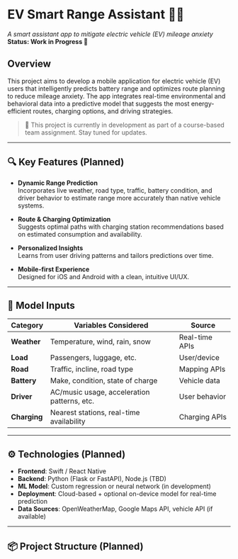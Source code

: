 # EV Smart Range Assistant 🚗🔋  
*A smart assistant app to mitigate electric vehicle (EV) mileage anxiety*  
**Status: Work in Progress 🚧**

## Overview

This project aims to develop a mobile application for electric vehicle (EV) users that intelligently predicts battery range and optimizes route planning to reduce mileage anxiety. The app integrates real-time environmental and behavioral data into a predictive model that suggests the most energy-efficient routes, charging options, and driving strategies.

> 🌱 This project is currently in development as part of a course-based team assignment. Stay tuned for updates.

---

## 🔍 Key Features (Planned)

- **Dynamic Range Prediction**  
  Incorporates live weather, road type, traffic, battery condition, and driver behavior to estimate range more accurately than native vehicle systems.

- **Route & Charging Optimization**  
  Suggests optimal paths with charging station recommendations based on estimated consumption and availability.

- **Personalized Insights**  
  Learns from user driving patterns and tailors predictions over time.

- **Mobile-first Experience**  
  Designed for iOS and Android with a clean, intuitive UI/UX.

---

## 🧠 Model Inputs

| Category         | Variables Considered                                | Source         |
|------------------|------------------------------------------------------|----------------|
| **Weather**      | Temperature, wind, rain, snow                        | Real-time APIs |
| **Load**         | Passengers, luggage, etc.                            | User/device    |
| **Road**         | Traffic, incline, road type                          | Mapping APIs   |
| **Battery**      | Make, condition, state of charge                     | Vehicle data   |
| **Driver**       | AC/music usage, acceleration patterns, etc.         | User behavior  |
| **Charging**     | Nearest stations, real-time availability             | Charging APIs  |

---

## ⚙️ Technologies (Planned)

- **Frontend**: Swift / React Native
- **Backend**: Python (Flask or FastAPI), Node.js (TBD)
- **ML Model**: Custom regression or neural network (in development)
- **Deployment**: Cloud-based + optional on-device model for real-time prediction
- **Data Sources**: OpenWeatherMap, Google Maps API, vehicle API (if available)

---

## 📦 Project Structure (Planned)

